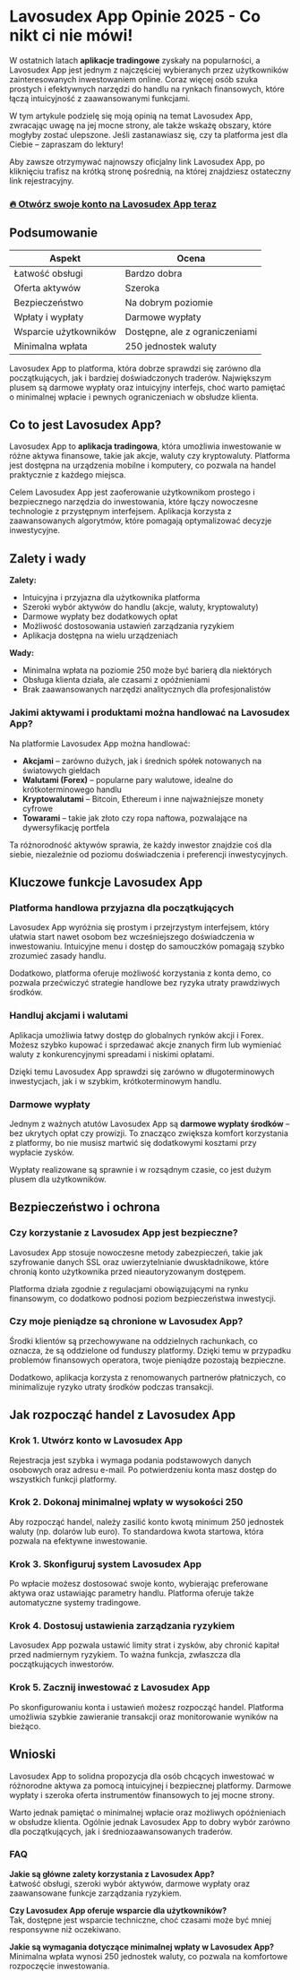 # Lavosudex App Opinie 2025 - Co nikt ci nie mówi!
 

W ostatnich latach **aplikacje tradingowe** zyskały na popularności, a Lavosudex App jest jednym z najczęściej wybieranych przez użytkowników zainteresowanych inwestowaniem online. Coraz więcej osób szuka prostych i efektywnych narzędzi do handlu na rynkach finansowych, które łączą intuicyjność z zaawansowanymi funkcjami.

W tym artykule podzielę się moją opinią na temat Lavosudex App, zwracając uwagę na jej mocne strony, ale także wskażę obszary, które mogłyby zostać ulepszone. Jeśli zastanawiasz się, czy ta platforma jest dla Ciebie – zapraszam do lektury!

Aby zawsze otrzymywać najnowszy oficjalny link Lavosudex App, po kliknięciu trafisz na krótką stronę pośrednią, na której znajdziesz ostateczny link rejestracyjny.

### [🔥 Otwórz swoje konto na Lavosudex App teraz](https://github.com/LuciaWatson3147/ML-For-Beginners/blob/main/445pl.md)
## Podsumowanie

| Aspekt                  | Ocena                        |
|-------------------------|------------------------------|
| Łatwość obsługi         | Bardzo dobra                 |
| Oferta aktywów          | Szeroka                      |
| Bezpieczeństwo          | Na dobrym poziomie           |
| Wpłaty i wypłaty        | Darmowe wypłaty              |
| Wsparcie użytkowników   | Dostępne, ale z ograniczeniami |
| Minimalna wpłata        | 250 jednostek waluty         |

Lavosudex App to platforma, która dobrze sprawdzi się zarówno dla początkujących, jak i bardziej doświadczonych traderów. Największym plusem są darmowe wypłaty oraz intuicyjny interfejs, choć warto pamiętać o minimalnej wpłacie i pewnych ograniczeniach w obsłudze klienta.

## Co to jest Lavosudex App?

Lavosudex App to **aplikacja tradingowa**, która umożliwia inwestowanie w różne aktywa finansowe, takie jak akcje, waluty czy kryptowaluty. Platforma jest dostępna na urządzenia mobilne i komputery, co pozwala na handel praktycznie z każdego miejsca.

Celem Lavosudex App jest zaoferowanie użytkownikom prostego i bezpiecznego narzędzia do inwestowania, które łączy nowoczesne technologie z przystępnym interfejsem. Aplikacja korzysta z zaawansowanych algorytmów, które pomagają optymalizować decyzje inwestycyjne.

## Zalety i wady

**Zalety:**

- Intuicyjna i przyjazna dla użytkownika platforma
- Szeroki wybór aktywów do handlu (akcje, waluty, kryptowaluty)
- Darmowe wypłaty bez dodatkowych opłat
- Możliwość dostosowania ustawień zarządzania ryzykiem
- Aplikacja dostępna na wielu urządzeniach

**Wady:**

- Minimalna wpłata na poziomie 250 może być barierą dla niektórych
- Obsługa klienta działa, ale czasami z opóźnieniami
- Brak zaawansowanych narzędzi analitycznych dla profesjonalistów

### Jakimi aktywami i produktami można handlować na Lavosudex App?

Na platformie Lavosudex App można handlować:

- **Akcjami** – zarówno dużych, jak i średnich spółek notowanych na światowych giełdach
- **Walutami (Forex)** – popularne pary walutowe, idealne do krótkoterminowego handlu
- **Kryptowalutami** – Bitcoin, Ethereum i inne najważniejsze monety cyfrowe
- **Towarami** – takie jak złoto czy ropa naftowa, pozwalające na dywersyfikację portfela

Ta różnorodność aktywów sprawia, że każdy inwestor znajdzie coś dla siebie, niezależnie od poziomu doświadczenia i preferencji inwestycyjnych.

## Kluczowe funkcje Lavosudex App

### Platforma handlowa przyjazna dla początkujących

Lavosudex App wyróżnia się prostym i przejrzystym interfejsem, który ułatwia start nawet osobom bez wcześniejszego doświadczenia w inwestowaniu. Intuicyjne menu i dostęp do samouczków pomagają szybko zrozumieć zasady handlu.

Dodatkowo, platforma oferuje możliwość korzystania z konta demo, co pozwala przećwiczyć strategie handlowe bez ryzyka utraty prawdziwych środków.

### Handluj akcjami i walutami

Aplikacja umożliwia łatwy dostęp do globalnych rynków akcji i Forex. Możesz szybko kupować i sprzedawać akcje znanych firm lub wymieniać waluty z konkurencyjnymi spreadami i niskimi opłatami.

Dzięki temu Lavosudex App sprawdzi się zarówno w długoterminowych inwestycjach, jak i w szybkim, krótkoterminowym handlu.

### Darmowe wypłaty

Jednym z ważnych atutów Lavosudex App są **darmowe wypłaty środków** – bez ukrytych opłat czy prowizji. To znacząco zwiększa komfort korzystania z platformy, bo nie musisz martwić się dodatkowymi kosztami przy wypłacie zysków.

Wypłaty realizowane są sprawnie i w rozsądnym czasie, co jest dużym plusem dla użytkowników.

## Bezpieczeństwo i ochrona

### Czy korzystanie z Lavosudex App jest bezpieczne?

Lavosudex App stosuje nowoczesne metody zabezpieczeń, takie jak szyfrowanie danych SSL oraz uwierzytelnianie dwuskładnikowe, które chronią konto użytkownika przed nieautoryzowanym dostępem.

Platforma działa zgodnie z regulacjami obowiązującymi na rynku finansowym, co dodatkowo podnosi poziom bezpieczeństwa inwestycji.

### Czy moje pieniądze są chronione w Lavosudex App?

Środki klientów są przechowywane na oddzielnych rachunkach, co oznacza, że są oddzielone od funduszy platformy. Dzięki temu w przypadku problemów finansowych operatora, twoje pieniądze pozostają bezpieczne.

Dodatkowo, aplikacja korzysta z renomowanych partnerów płatniczych, co minimalizuje ryzyko utraty środków podczas transakcji.

## Jak rozpocząć handel z Lavosudex App

### Krok 1. Utwórz konto w Lavosudex App

Rejestracja jest szybka i wymaga podania podstawowych danych osobowych oraz adresu e-mail. Po potwierdzeniu konta masz dostęp do wszystkich funkcji platformy.

### Krok 2. Dokonaj minimalnej wpłaty w wysokości 250

Aby rozpocząć handel, należy zasilić konto kwotą minimum 250 jednostek waluty (np. dolarów lub euro). To standardowa kwota startowa, która pozwala na efektywne inwestowanie.

### Krok 3. Skonfiguruj system Lavosudex App

Po wpłacie możesz dostosować swoje konto, wybierając preferowane aktywa oraz ustawiając parametry handlu. Platforma oferuje także automatyczne systemy tradingowe.

### Krok 4. Dostosuj ustawienia zarządzania ryzykiem

Lavosudex App pozwala ustawić limity strat i zysków, aby chronić kapitał przed nadmiernym ryzykiem. To ważna funkcja, zwłaszcza dla początkujących inwestorów.

### Krok 5. Zacznij inwestować z Lavosudex App

Po skonfigurowaniu konta i ustawień możesz rozpocząć handel. Platforma umożliwia szybkie zawieranie transakcji oraz monitorowanie wyników na bieżąco.

## Wnioski

Lavosudex App to solidna propozycja dla osób chcących inwestować w różnorodne aktywa za pomocą intuicyjnej i bezpiecznej platformy. Darmowe wypłaty i szeroka oferta instrumentów finansowych to jej mocne strony.

Warto jednak pamiętać o minimalnej wpłacie oraz możliwych opóźnieniach w obsłudze klienta. Ogólnie jednak Lavosudex App to dobry wybór zarówno dla początkujących, jak i średniozaawansowanych traderów.

### FAQ

**Jakie są główne zalety korzystania z Lavosudex App?**  
Łatwość obsługi, szeroki wybór aktywów, darmowe wypłaty oraz zaawansowane funkcje zarządzania ryzykiem.

**Czy Lavosudex App oferuje wsparcie dla użytkowników?**  
Tak, dostępne jest wsparcie techniczne, choć czasami może być mniej responsywne niż oczekiwano.

**Jakie są wymagania dotyczące minimalnej wpłaty w Lavosudex App?**  
Minimalna wpłata wynosi 250 jednostek waluty, co pozwala na komfortowe rozpoczęcie inwestowania.